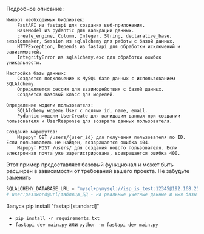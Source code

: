 Подробное описание:

    Импорт необходимых библиотек:
        FastAPI из fastapi для создания веб-приложения.
        BaseModel из pydantic для валидации данных.
        create_engine, Column, Integer, String, declarative_base, sessionmaker, Session из sqlalchemy для работы с базой данных.
        HTTPException, Depends из fastapi для обработки исключений и зависимостей.
        IntegrityError из sqlalchemy.exc для обработки ошибок уникальности.

    Настройка базы данных:
        Создается подключение к MySQL базе данных с использованием SQLAlchemy.
        Определяется сессия для взаимодействия с базой данных.
        Создается базовый класс для моделей.

    Определение модели пользователя:
        SQLAlchemy модель User с полями id, name, email.
        Pydantic модели UserCreate для валидации данных при создании пользователя и UserResponse для возврата данных пользователя.

    Создание маршрутов:
        Маршрут GET /users/{user_id} для получения пользователя по ID. Если пользователь не найден, возвращается ошибка 404.
        Маршрут POST /users/ для создания нового пользователя. Если электронная почта уже зарегистрирована, возвращается ошибка 400.

Этот пример предоставляет базовый функционал и может быть расширен в зависимости от требований вашего проекта. Не забудьте заменить

```py
SQLALCHEMY_DATABASE_URL = "mysql+pymysql://isp_is_test:12345@192.168.25.23/isp_is_test"
# user:password@url/таблица_БД - на реальные учетные данные и имя базы данных MySQL.
```

Запуск
pip install "fastapi[standard]"

- `pip install -r requirements.txt`
- `fastapi dev main.py` или `python -m fastapi dev main.py  `
